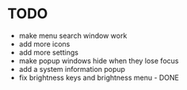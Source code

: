 # TODO
- make menu search window work
- add more icons
- add more settings
- make popup windows hide when they lose focus
- add a system information popup
- fix brightness keys and brightness menu - DONE